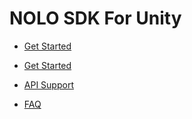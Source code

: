 # NOLO SDK For Unity

- [Get Started](./Documents/zh_cn/快速入门.md)

- [Get Started](./Documents/zh_cn/快速入门.md)

- [API Support](./Documents/zh_cn/接口说明.md)

- [FAQ](./Documents/zh_cn/常见问题解答.md)
